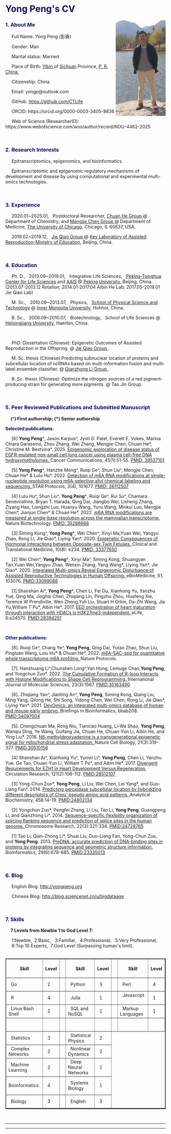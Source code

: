<h1 style = "color:#0a0b6f"> <b> Yong Peng's CV </b>  <span style="font-size:20px">   </span>    </h1> 
<img src="http://github.com/bigdataage/bigdataage.github.io/raw/master/yongpengyi.png"    height="300"  style="float:right;"  />   
<h3 style = "color:#0a0b6f"><b> 1. About Me </b></h3>   
<p> &nbsp;&nbsp;&nbsp;&nbsp; Full Name: Yong Peng (彭勇) </p>
<p> &nbsp;&nbsp;&nbsp;&nbsp; Gender: Man </p>       
<p> &nbsp;&nbsp;&nbsp;&nbsp; Marital status: Married </p>   
<p> &nbsp;&nbsp;&nbsp;&nbsp; Place of Birth: <a href="https://en.wikipedia.org/wiki/Yibin"> Yibin </a> of <a href="https://en.wikipedia.org/wiki/Sichuan">Sichuan</a> Province, <a href="https://en.wikipedia.org/wiki/China"> P. R. China. </a> </p>
<p> &nbsp;&nbsp;&nbsp;&nbsp; Citizenship: China </p>
<p> &nbsp;&nbsp;&nbsp;&nbsp; Email: yongp@outlook.com </p>
<p> &nbsp;&nbsp;&nbsp;&nbsp; GitHub: <a href="https://github.com/CTLife"> https://github.com/CTLife </a>  
  <p> &nbsp;&nbsp;&nbsp;&nbsp;  ORCID: https://orcid.org/0000-0003-3405-8836 </p>
  <p> &nbsp;&nbsp;&nbsp;&nbsp;  Web of Science (ResearcherID): https://www.webofscience.com/wos/author/record/NOU-4462-2025 </p>
</p>   

                 
<br>      


<h3><b style = "color:#0a0b6f"> 2. Research Interests </b></h3>
<p> &nbsp;&nbsp;&nbsp;&nbsp; Epitranscriptomics, epigenomics, and bioinformatics. </p>
<p> &nbsp;&nbsp;&nbsp;&nbsp; Epitranscriptomic and epigenomic regulatory mechanisms of development and disease by using computational and experimental multi-omics technologies.</p>   


<br>      


<h3><b style = "color:#0a0b6f"> 3. Experience</b> </h3> 
<p> &nbsp;&nbsp;&nbsp;&nbsp; 2020.01~2025.01,  &nbsp; Postdoctoral Researcher, <a href="http://he-group.uchicago.edu/"> Chuan He Group </a> @ Department of Chemistry, and <a href="http://www.mengjiechen.com/"> Mengjie Chen Group </a> @ Department of Medicine, <a href="https://www.uchicago.edu/">The University of Chicago</a>, Chicago, IL 60637, USA. </p>
<p> &nbsp;&nbsp;&nbsp;&nbsp; 2019.02~2019.12,  &nbsp; <a href="http://www.cls.edu.cn/english/PrincipalInvestigator/pi/index2831.shtml"> Jie Qiao Group </a>@ <a href="http://www.puh3rmc.org/">Key Laboratory of Assisted Reproduction-Ministry of Education</a>, Beijing, China. </p>                     
 
 
 <br>
  
  
<h3><b style = "color:#0a0b6f"> 4. Education </b></h3>
<p> &nbsp;&nbsp;&nbsp;&nbsp; Ph. D., &nbsp; 2013.09~2019.01,  &nbsp; Integrative Life Sciences,  &nbsp; <a href="http://www.cls.edu.cn/english/">Peking-Tsinghua Center for Life Sciences</a> and <a href="http://www.aais.pku.edu.cn">AAIS</a> @ <a href="https://en.wikipedia.org/wiki/Peking_University">Peking University</a>, Beijing, China. (2013.07-2013.12 Rotation; 2014.01-2017.04 Aibin He Lab; 2017.05-2019.01 Jie Qiao Lab) </p> 
<p> &nbsp;&nbsp;&nbsp;&nbsp; M. Sc., &nbsp; 2010.09~2013.07,  &nbsp; Physics,  &nbsp; <a href="http://wlxy.imu.edu.cn/"> School of Physical Science and Technology</a> @ <a href="https://en.wikipedia.org/wiki/Inner_Mongolia_University">Inner Mongolia University</a>, Hohhot, China. </p>
<p> &nbsp;&nbsp;&nbsp;&nbsp; B. Sc., &nbsp; 2006.09~2010.07,  &nbsp; Biotechnology,  &nbsp; School of Life Sciences @ <a href="https://en.wikipedia.org/wiki/Heilongjiang_University">Heilongjiang University</a>, Haerbin, China. </p>             
<br>
<p> &nbsp;&nbsp;&nbsp;&nbsp; PhD. Dissertation (Chinese): Epigenetic Outcomes of Assisted Reproduction in the Offspring. @ <a href="http://www.cls.edu.cn/english/PrincipalInvestigator/pi/index2831.shtml"> Jie Qiao Group </a>. </p>
<p> &nbsp;&nbsp;&nbsp;&nbsp; M. Sc. thesis (Chinese):Predicting subnuclear location of proteins and subcellular location of ncRNAs based on 
multi-information fusion and multi-label ensemble classifier. @ <a href="http://wlxy.imu.edu.cn/info/1305/3351.htm"> Qianzhong Li Group </a>. </p>                
<p> &nbsp;&nbsp;&nbsp;&nbsp; B. Sc. thesis (Chinese): Optimize the nitrogen sources of a red pigment-producing strain for generating more pigments. @ Tao Jin Group. </p>


<br>       


<h3><b style = "color:#0a0b6f"> 5. Peer Reviewed Publications and Submitted Manuscript </b></h3>                 
<p><b> &nbsp;&nbsp;&nbsp;&nbsp; (^) First authorship; (*) Senior authorship </b></p>

<p><b style = "color:#0a0b6f"> Selected publications: </b></p> 

<p> &nbsp;&nbsp;&nbsp;&nbsp; [6] <b>Yong Peng^</b>, Jason Karpus^, Jyoti D. Patel, Everett E. Vokes, Marina Chiara Garassino, Zhou Zhang, Wei Zhang, Mengjie Chen, Chuan He*, Christine M. Bestvina*. 2025.  <a href="https://onlinelibrary.wiley.com/doi/10.1002/cac2.12606"> Epigenomic exploration of disease status of EGFR-mutated non-small cell lung cancer using plasma cell-free DNA hydroxymethylomes. </a>  Cancer Communications, 45(1):51-55.   <a href="https://pubmed.ncbi.nlm.nih.gov/39527101/">PMID: 39527101</a>
</p>

<p> &nbsp;&nbsp;&nbsp;&nbsp; [5] <b>Yong Peng^</b>, Hanzhe Meng^, Ruiqi Ge^, Shun Liu^, Mengjie Chen, Chuan He* & Lulu Hu*. 2022. 
<a href="https://www.sciencedirect.com/science/article/pii/S2666166722005573"> Detection of m6A RNA modifications at single-nucleotide resolution using m6A-selective allyl chemical labeling and sequencing. </a>  STAR Protocols, 3(4), 101677. <a href="https://pubmed.ncbi.nlm.nih.gov/36112507/">PMID: 36112507</a>
</p>


<p> &nbsp;&nbsp;&nbsp;&nbsp; [4] Lulu Hu^, Shun Liu^, <b>Yong Peng^</b>, Ruiqi Ge^, Rui Su^, Chamara Senevirathne, Bryan T. Harada, Qing Dai, Jiangbo Wei, Lisheng Zhang, Ziyang Hao, Liangzhi Luo, Huanyu Wang, Yuru Wang, Minkui Luo, Mengjie Chen*, Jianjun Chen* & Chuan He*. 2022. <a href="https://www.nature.com/articles/s41587-022-01243-z"> m6A RNA modifications are measured at single-base resolution across the mammalian transcriptome. </a>  Nature Biotechnology. <a href="https://pubmed.ncbi.nlm.nih.gov/35288668/">PMID: 35288668</a>
</p>

<p> &nbsp;&nbsp;&nbsp;&nbsp; [3] Siming Kong^, <b>Yong Peng^</b>, Wei Chen^, Xinyi Ma,Yuan Wei, Yangyu Zhao, Rong Li, Jie Qiao*, Liying Yan*. 2020. <a href="https://onlinelibrary.wiley.com/doi/full/10.1002/ctm2.234"> Epigenetic Consequences of Hormonal Interactions between Opposite-sex Twin Fetuses. </a>  Clinical and Translational Medicine, 10(8): e234. <a href="https://pubmed.ncbi.nlm.nih.gov/33377650/">PMID: 33377650</a>
</p>

<p> &nbsp;&nbsp;&nbsp;&nbsp; [2] Wei Chen^, <b>Yong Peng^</b>, Xinyi Ma^, Siming Kong, Shuangyan Tan,Yuan Wei,Yangyu Zhao, Wenxin Zhang, Yang
Wang*, Liying Yan*, Jie Qiao*. 2020. <a href="https://www.thelancet.com/journals/ebiom/article/PIIS2352-3964(20)30452-7/fulltext"> Integrated Multi-omics Reveal Epigenomic Disturbance of Assisted Reproductive Technologies in Human Offspring. </a>  eBioMedicine, 61, 103076. <a href="https://www.ncbi.nlm.nih.gov/pmc/articles/PMC7585147/">PMID:33099088</a>
</p>

<p> &nbsp;&nbsp;&nbsp;&nbsp; [1] Shanshan Ai^, <b>Yong Peng^</b>, Chen Li, Fei Gu, Xianhong Yu, Yanzhu Yue, Qing Ma, Jinghai Chen, Zhiqiang Lin, Pingzhu Zhou, Huafeng Xie, Terence W Prendiville, Wen Zheng,Yuli Liu, Stuart H Orkin, Da-Zhi Wang, Jia Yu,William T Pu*, Aibin He*. 2017. 
<a href="https://elifesciences.org/content/6/e24570">
EED orchestration of heart maturation through interaction with HDACs is H3K27me3-independent. </a>   
eLife, 6:e24570. <a href="https://www.ncbi.nlm.nih.gov/pmc/articles/PMC5400508/">PMID:28394251</a>
</p>
         
<br>     
       
<p><b style = "color:#0a0b6f"> Other publications: </b></p> 

<p> &nbsp;&nbsp;&nbsp;&nbsp; [8]. Ruiqi Ge^, Chang Ye^, <b>Yong Peng</b>, Qing Dai, Yutao Zhao, Shun Liu, Pingluan Wang, Lulu Hu* & Chuan He*. 2022. <a href="https://www.nature.com/articles/s41596-022-00765-9"> m6A-SAC-seq for quantitative whole transcriptome m6A profiling. </a>   Nature Protocols.   </p>

<p> &nbsp;&nbsp;&nbsp;&nbsp; [7]. Hanshuang Li^,Chunshen Long^,Yan Hong, Lemuge Chao,<b>Yong Peng</b>, and Yongchun Zuo*. 2022. <a href="https://www.mdpi.com/1422-0067/23/3/1567"> The Cumulative Formation of R-loop Interacts with Histone Modifications to Shape Cell Reprogramming. </a>    International Journal of Molecular Sciences, 23(3):1567.  <a href="https://pubmed.ncbi.nlm.nih.gov/35163490/">PMID:35163490</a> </p>

<p> &nbsp;&nbsp;&nbsp;&nbsp; [6]. Zhiqiang Yan^, Jianting An^, <b>Yong Peng</b>, Siming Kong, Qiang Liu, Ming Yang, Qilong He, Shi Song, Yidong Chen, Wei Chen, Rong Li, Jie Qiao*, Liying Yan*. 2021. <a href="https://academic.oup.com/bib/advance-article-abstract/doi/10.1093/bib/bbab208/6294163?redirectedFrom=fulltext"> DevOmics: an integrated multi-omics database of human and mouse early embryo. </a> Briefings in Bioinformatics, bbab208.  <a href="https://pubmed.ncbi.nlm.nih.gov/34097004/">PMID:34097004</a> </p>

<p> &nbsp;&nbsp;&nbsp;&nbsp; [5]. Chengchuan Ma, Rong Niu, Tianxiao Huang, Li-Wa Shao, <b>Yong Peng</b>, Wanqiu Ding, Ye Wang, Guifang Jia, Chuan He, Chuan-Yun Li, Aibin He, and Ying Liu*. 2018. <a href="https://www.nature.com/articles/s41556-018-0238-5">N6-methyldeoxyadenine is a transgenerational epigenetic signal for mitochondrial stress adaptation. </a> Nature Cell Biology, 21(3):319-327.  <a href="https://www.ncbi.nlm.nih.gov/pubmed/30510156">PMID:30510156</a> </p>

<p> &nbsp;&nbsp;&nbsp;&nbsp; [4] Shanshan Ai^, Xianhong Yu^, Yumei Li^, <b>Yong Peng</b>, Chen Li, Yanzhu Yue, Ge Tao, Chuan-Yun Li, William T Pu*, and Aibin He*. 2017. 
<a href="http://circres.ahajournals.org/content/early/2017/05/16/CIRCRESAHA.117.311212">
Divergent Requirements for EZH1 in Heart Development Versus Regeneration. </a>   
Circulation Research, 121(2):106-112. <a href="https://www.ncbi.nlm.nih.gov/pubmed/28512107">PMID:28512107</a>
</p>
                                                                                                       
<p> &nbsp;&nbsp;&nbsp;&nbsp; [3]  Yong-Chun Zuo*, <b>Yong Peng</b>, Li Liu, Wei Chen, Lei Yang*, and Guo-Liang Fan*. 2014.  
<a href="http://www.sciencedirect.com/science/article/pii/S0003269714001912">
Predicting peroxidase subcellular location by hybridizing different descriptors of Chou’ pseudo amino acid patterns. </a>
Analytical Biochemistry, 458:14-19.  <a href="https://www.ncbi.nlm.nih.gov/pubmed/24802134">PMID:24802134</a>
</p>
                 
<p> &nbsp;&nbsp;&nbsp;&nbsp; [2]  Yongchun Zuo*, Pengfei Zhang, Li Liu, Tao Li, <b>Yong Peng</b>, Guangpeng Li, and Qianzhong Li*. 2014.  
<a href="http://link.springer.com/article/10.1007%2Fs10577-014-9414-z">
Sequence-specific flexibility organization of splicing flanking sequence and prediction of splice sites in the human genome. </a>
Chromosome Research, 22(3):321-334.  <a href="https://www.ncbi.nlm.nih.gov/pubmed/24728765">PMID:24728765</a>
</p>
                   
<p> &nbsp;&nbsp;&nbsp;&nbsp; [1] Tao Li, Qian-Zhong Li*, Shuai Liu, Guo-Liang Fan, Yong-Chun Zuo, and <b>Yong Peng</b>. 2013.  
<a href="http://bioinformatics.oxfordjournals.org/content/29/6/678.abstract">
PreDNA: accurate prediction of DNA-binding sites in proteins by integrating sequence and geometric structure information. </a>
Bioinformatics, 29(6):678-685.  <a href="https://www.ncbi.nlm.nih.gov/pubmed/23335013">PMID:23335013</a>
</p>


<br>     
  
  
<h3><b style = "color:#0a0b6f"> 6. Blog </b></h3>                                                                         
                                                                   
<p> &nbsp;&nbsp;&nbsp;&nbsp; English Blog: <a href="http://yongpeng.org">http://yongpeng.org</a> </p>               
<p> &nbsp;&nbsp;&nbsp;&nbsp; Chinese Blog: <a href="http://blog.sciencenet.cn/u/bigdataage">http://blog.sciencenet.cn/u/bigdataage</a> </p>       
 
 
<br>        
         
         
<h3><b style = "color:#0a0b6f"> 7. Skills  </b></h3>  
<b> &nbsp;&nbsp;&nbsp;&nbsp; 7 Levels from Newbie 1 to God Level 7: <br> </b>     
<p> &nbsp;&nbsp;&nbsp;&nbsp; 1:Newbie,&nbsp;  2:Basic, &nbsp;  3:Familiar, &nbsp;   4:Professional, &nbsp;  5:Very Professional, &nbsp;    <br> 
    &nbsp;&nbsp;&nbsp;&nbsp; 6:Top 10 Experts,&nbsp;  7:God Level (Surpassing human's limit). <br> <br> </p>         
<table border="2"  align="center"> 
  <tr>              
    <th> &nbsp; Skill &nbsp; </th>
    <th> &nbsp; Level &nbsp;  </th> 
    <th> &nbsp; &nbsp;  </th>
    <th> &nbsp; Skill &nbsp; </th>
    <th> &nbsp; Level &nbsp;  </th>   
    <th> &nbsp; &nbsp;  </th>
    <th> &nbsp; Skill &nbsp; </th>
    <th> &nbsp; Level &nbsp;  </th> 
  </tr>            
  <tr>
    <td> &nbsp;  Go  &nbsp; </td>
    <td> &nbsp;  2  &nbsp; </td>
    <th> &nbsp; &nbsp;  </th>
    <td> &nbsp;  Python  &nbsp; </td>
    <td> &nbsp;  3  &nbsp; </td>
    <th> &nbsp; &nbsp;  </th>
    <td> &nbsp;  Perl  &nbsp; </td>
    <td> &nbsp;  4  &nbsp; </td>
  </tr>  
  <tr>
    <td> &nbsp;  R  &nbsp; </td>
    <td> &nbsp;  4  &nbsp; </td>
    <th> &nbsp; &nbsp;  </th>
    <td> &nbsp;  Julia  &nbsp; </td>
    <td> &nbsp;  1  &nbsp; </td>
      <th> &nbsp; &nbsp;  </th>
      <td> &nbsp;  Javascript  &nbsp; </td>
    <td> &nbsp;  1  &nbsp; </td>
  </tr>
  <tr>
    <td> &nbsp;  Linux Bash Shell  &nbsp; </td>
    <td> &nbsp;  2  &nbsp; </td>
    <th> &nbsp; &nbsp;  </th>
    <td> &nbsp;  SQL and NoSQL  &nbsp; </td>
    <td> &nbsp;  1  &nbsp; </td>
     <th> &nbsp; &nbsp;  </th>
    <td> &nbsp;  Markup Languages  &nbsp; </td>
    <td> &nbsp;  1  &nbsp; </td>
  </tr>
  <tr>
    <td> &nbsp;  &nbsp; </td>
    <td> &nbsp;  &nbsp; </td>
    <th> &nbsp;  &nbsp; </th>
    <td> &nbsp;  &nbsp; </td>
    <td> &nbsp;  &nbsp; </td>
    <th> &nbsp;  &nbsp; </th>
    <td> &nbsp;  &nbsp; </td>
    <td> &nbsp;  &nbsp; </td>
  </tr>
  <tr>
    <td> &nbsp;  Statistics  &nbsp; </td>
    <td> &nbsp;  3  &nbsp; </td>
    <th> &nbsp; &nbsp;  </th>
    <td> &nbsp;  Statistical Physics  &nbsp; </td>
    <td> &nbsp;  2  &nbsp; </td>
  </tr>
  <tr>
    <td> &nbsp;  Complex Networks  &nbsp; </td>
    <td> &nbsp;  2  &nbsp; </td>
    <th> &nbsp; &nbsp;  </th>
    <td> &nbsp;  Nonlinear Dynamics  &nbsp; </td>
    <td> &nbsp;  2  &nbsp; </td>
  </tr>
  <tr>
    <td> &nbsp;  Machine Learning  &nbsp; </td>
    <td> &nbsp;  2  &nbsp; </td>
    <th> &nbsp; &nbsp;  </th>
    <td> &nbsp;  Deep Neural Networks  &nbsp; </td>
    <td> &nbsp;  1  &nbsp; </td>
  </tr>
  <tr>
    <td> &nbsp;  Bioinformatics  &nbsp; </td>
    <td> &nbsp;  4  &nbsp; </td>
    <th> &nbsp; &nbsp;  </th>
    <td> &nbsp;  Systems Biology  &nbsp; </td>
    <td> &nbsp;  1  &nbsp; </td>
  </tr>
  <tr>
    <td> &nbsp;  Biology  &nbsp; </td>
    <td> &nbsp;  3  &nbsp; </td>
    <th> &nbsp; &nbsp;  </th>
    <td> &nbsp;  English  &nbsp; </td>
    <td> &nbsp;  3  &nbsp; </td>
  </tr>
</table>                                 
                       
<br>     
                                
----------------------------------------------------------------------------------                            
----------------------------------------------------------------------------------                                                                   
                                                                                    

